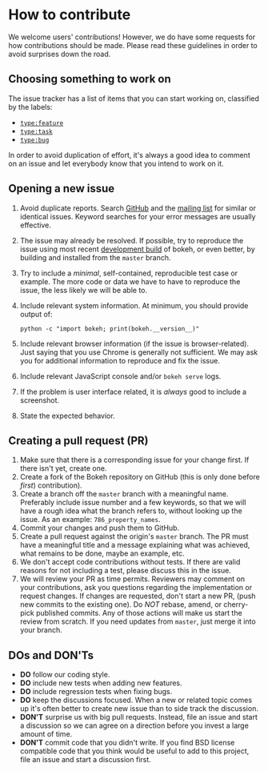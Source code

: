 # How to contribute

We welcome users' contributions! However, we do have some requests for how contributions
should be made. Please read these guidelines in order to avoid surprises down the road.

## Choosing something to work on

The issue tracker has a list of items that you can start working on, classified by the labels:

* [`type:feature`](https://github.com/bokeh/bokeh/labels/type:%20feature)
* [`type:task`](https://github.com/bokeh/bokeh/labels/type:%20task)
* [`type:bug`](https://github.com/bokeh/bokeh/labels/type:%20bug)

In order to avoid duplication of effort, it's always a good idea to comment on an issue
and let everybody know that you intend to work on it.

## Opening a new issue

1. Avoid duplicate reports. Search [GitHub](https://github.com/bokeh/bokeh/issues) and
   the [mailing list](https://groups.google.com/a/continuum.io/forum/#!forum/bokeh) for
   similar or identical issues. Keyword searches for your error messages are usually effective.
2. The issue may already be resolved. If possible, try to reproduce the issue using most recent
   [development build](http://bokeh.pydata.org/docs/installation.html#developer-builds) of bokeh,
   or even better, by building and installed from the `master` branch.
3. Try to include a *minimal*, self-contained, reproducible test case or example. The more code
   or data we have to have to reproduce the issue, the less likely we will be able to.
4. Include relevant system information. At minimum, you should provide output of:

      `python -c "import bokeh; print(bokeh.__version__)"`

5. Include relevant browser information (if the issue is browser-related). Just saying that you
   use Chrome is generally not sufficient. We may ask you for additional information to
   reproduce and fix the issue.
6. Include relevant JavaScript console and/or `bokeh serve` logs.
7. If the problem is user interface related, it is *always* good to include a screenshot.
8. State the expected behavior.

## Creating a pull request (PR)

1. Make sure that there is a corresponding issue for your change first. If there isn't yet,
   create one.
2. Create a fork of the Bokeh repository on GitHub (this is only done before *first*) contribution).
3. Create a branch off the `master` branch with a meaningful name. Preferably include issue number
   and a few keywords, so that we will have a rough idea what the branch refers to, without looking
   up the issue. As an example: `786_property_names`.
4. Commit your changes and push them to GitHub.
5. Create a pull request against the origin's `master` branch. The PR must have a meaningful title
   and a message explaining what was achieved, what remains to be done, maybe an example, etc.
6. We don't accept code contributions without tests. If there are valid reasons for not including a
   test, please discuss this in the issue.
7. We will review your PR as time permits. Reviewers may comment on your contributions, ask
   you questions regarding the implementation or request changes. If changes are requested, don't
   start a new PR, (push new commits to the existing one). Do *NOT* rebase, amend, or cherry-pick
   published commits. Any of those actions will make us start the review from scratch. If you need
   updates from `master`, just merge it into your branch.

## DOs and DON'Ts

* **DO** follow our coding style.
* **DO** include new tests when adding new features.
* **DO** include regression tests when fixing bugs.
* **DO** keep the discussions focused. When a new or related topic comes up it's often better to
  create new issue than to side track the discussion.
* **DON'T** surprise us with big pull requests. Instead, file an issue and start a discussion so we
  can agree on a direction before you invest a large amount of time.
* **DON'T** commit code that you didn't write. If you find BSD license compatible code that you
  think would be useful to add to this project, file an issue and start a discussion first.

